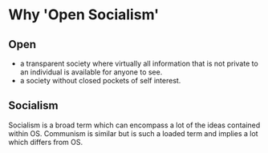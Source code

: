 ---
---

# Why 'Open Socialism'

## Open

* a transparent society where virtually all information that is not private to an individual is available for anyone to see.
* a society without closed pockets of self interest.

## Socialism

Socialism is a broad term which can encompass a lot of the ideas contained within OS. Communism is similar but is such a loaded term and implies a lot which differs from OS.
